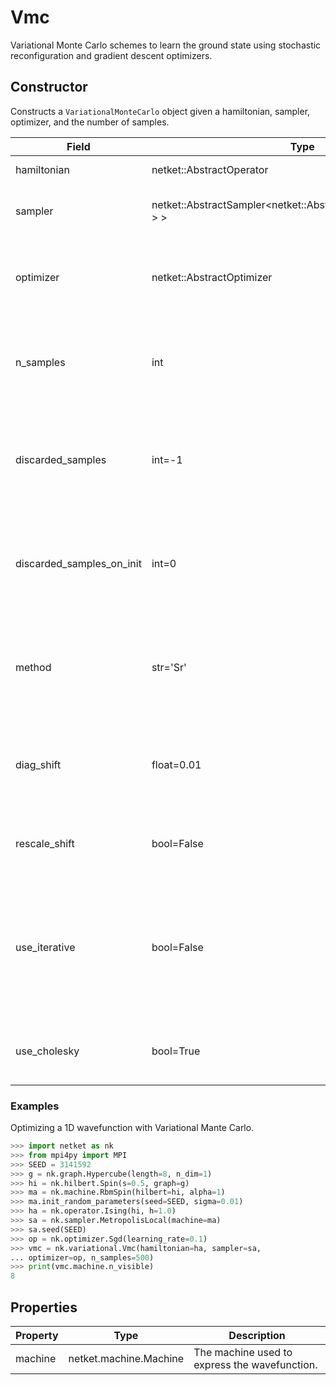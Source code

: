# Vmc
Variational Monte Carlo schemes to learn the ground state using stochastic reconfiguration and gradient descent optimizers.
## Constructor
Constructs a ``VariationalMonteCarlo`` object given a hamiltonian, 
sampler, optimizer, and the number of samples.

|          Field          |                                  Type                                  |                                                                         Description                                                                          |
|-------------------------|------------------------------------------------------------------------|--------------------------------------------------------------------------------------------------------------------------------------------------------------|
|hamiltonian              |netket::AbstractOperator                                                |The hamiltonian of the system.                                                                                                                                |
|sampler                  |netket::AbstractSampler<netket::AbstractMachine<std::complex<double> > >|The sampler object to generate local exchanges.                                                                                                               |
|optimizer                |netket::AbstractOptimizer                                               |The optimizer object that determines how the VMC wavefunction is optimized.                                                                                   |
|n_samples                |int                                                                     |Number of Markov Chain Monte Carlo sweeps to be performed at each step of the optimization.                                                                   |
|discarded_samples        |int=-1                                                                  |Number of sweeps to be discarded at the beginning of the sampling, at each step of the optimization. Default is -1.                                           |
|discarded_samples_on_init|int=0                                                                   |Number of sweeps to be discarded in the first step of optimization, at the beginning of the sampling. The default is 0.                                       |
|method                   |str='Sr'                                                                |The chosen method to learn the parameters of the wave-function. The default is `Sr` (stochastic reconfiguration).                                             |
|diag_shift               |float=0.01                                                              |The regularization parameter in stochastic reconfiguration. The default is 0.01.                                                                              |
|rescale_shift            |bool=False                                                              |Whether to rescale the variational parameters. The default is false.                                                                                          |
|use_iterative            |bool=False                                                              |Whether to use the iterative solver in the Sr method (this is extremely useful when the number of parameters to optimize is very large). The default is false.|
|use_cholesky             |bool=True                                                               |Whether to use cholesky decomposition. The default is true.                                                                                                   |
### Examples
Optimizing a 1D wavefunction with Variational Mante Carlo.

```python
>>> import netket as nk
>>> from mpi4py import MPI
>>> SEED = 3141592
>>> g = nk.graph.Hypercube(length=8, n_dim=1)
>>> hi = nk.hilbert.Spin(s=0.5, graph=g)
>>> ma = nk.machine.RbmSpin(hilbert=hi, alpha=1)
>>> ma.init_random_parameters(seed=SEED, sigma=0.01)
>>> ha = nk.operator.Ising(hi, h=1.0)
>>> sa = nk.sampler.MetropolisLocal(machine=ma)
>>> sa.seed(SEED)
>>> op = nk.optimizer.Sgd(learning_rate=0.1)
>>> vmc = nk.variational.Vmc(hamiltonian=ha, sampler=sa, 
... optimizer=op, n_samples=500)
>>> print(vmc.machine.n_visible)
8

```



## Properties
|Property|         Type         |                 Description                  |
|--------|----------------------|----------------------------------------------|
|machine |netket.machine.Machine| The machine used to express the wavefunction.|

